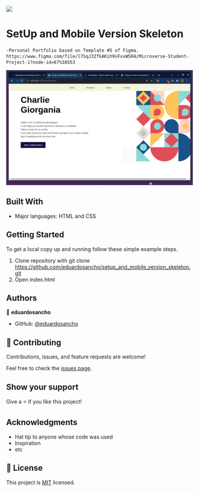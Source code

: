 ![](https://img.shields.io/badge/Microverse-blueviolet)

# SetUp and Mobile Version Skeleton

~~~
-Personal Portfolio based on Template #5 of Figma.
https://www.figma.com/file/l7SqJ3ZfkAKih9sFxvWSR4/Microverse-Student-Project-1?node-id=67%3A553
~~~

![screenshot](images/screenshot.png)


## Built With

- Major languages: HTML and CSS
## Getting Started


To get a local copy up and running follow these simple example steps.

1. Clone repository with git clone https://github.com/eduardosancho/setup_and_mobile_version_skeleton.git
2. Open index.html




## Authors

👤 **eduardosancho**

- GitHub: [@eduardosancho](https://github.com/eduardosancho)

## 🤝 Contributing

Contributions, issues, and feature requests are welcome!

Feel free to check the [issues page](../../issues/).

## Show your support

Give a ⭐️ if you like this project!

## Acknowledgments

- Hat tip to anyone whose code was used
- Inspiration
- etc

## 📝 License

This project is [MIT](./MIT.md) licensed.
